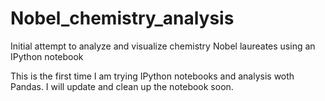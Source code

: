 # Nobel_chemistry_analysis
Initial attempt to analyze and visualize chemistry Nobel laureates using an IPython notebook

This is the first time I am trying IPython notebooks and analysis woth Pandas. I will update and clean up the notebook soon. 
